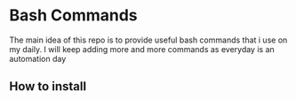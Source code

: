 # Bash Commands
The main idea of this repo is to provide useful bash commands that i use on my daily. I will keep adding
more and more commands as everyday is an automation day

## How to install

